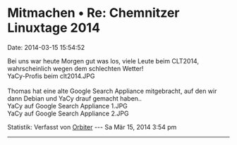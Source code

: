 Mitmachen • Re: Chemnitzer Linuxtage 2014
=========================================

Date: 2014-03-15 15:54:52

Bei uns war heute Morgen gut was los, viele Leute beim CLT2014,
wahrscheinlich wegen dem schlechten Wetter!\
YaCy-Profis beim clt2014.JPG\
\
Thomas hat eine alte Google Search Appliance mitgebracht, auf den wir
dann Debian und YaCy drauf gemacht haben..\
YaCy auf Google Search Appliance 1.JPG\
YaCy auf Google Search Appliance 2.JPG

Statistik: Verfasst von
[Orbiter](http://forum.yacy-websuche.de/memberlist.php?mode=viewprofile&u=2)
--- Sa Mär 15, 2014 3:54 pm

------------------------------------------------------------------------
